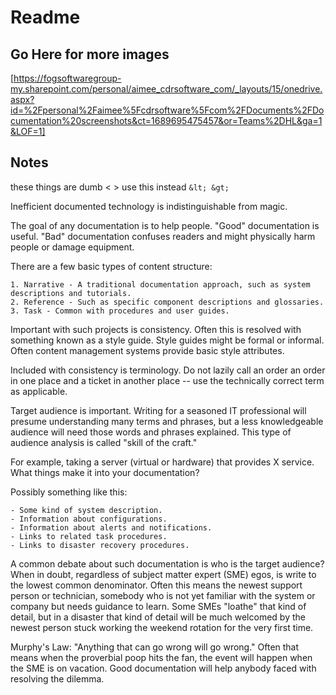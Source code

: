 # Readme

## Go Here for more images

[https://fogsoftwaregroup-my.sharepoint.com/personal/aimee_cdrsoftware_com/_layouts/15/onedrive.aspx?id=%2Fpersonal%2Faimee%5Fcdrsoftware%5Fcom%2FDocuments%2FDocumentation%20screenshots&ct=1689695475457&or=Teams%2DHL&ga=1&LOF=1]  

## Notes

these things are dumb < > use this instead ```&lt; &gt;```

Inefficient documented technology is indistinguishable from magic.

The goal of any documentation is to help people. "Good" documentation is useful. "Bad" documentation confuses readers and might physically harm people or damage equipment.

There are a few basic types of content structure:

    1. Narrative - A traditional documentation approach, such as system descriptions and tutorials.
    2. Reference - Such as specific component descriptions and glossaries.
    3. Task - Common with procedures and user guides.

Important with such projects is consistency. Often this is resolved with something known as a style guide. Style guides might be formal or informal. Often content management systems provide basic style attributes.

Included with consistency is terminology. Do not lazily call an order an order in one place and a ticket in another place -- use the technically correct term as applicable.

Target audience is important. Writing for a seasoned IT professional will presume understanding many terms and phrases, but a less knowledgeable audience will need those words and phrases explained. This type of audience analysis is called "skill of the craft."

For example, taking a server (virtual or hardware) that provides X service. What things make it into your documentation?

Possibly something like this:

    - Some kind of system description.
    - Information about configurations.
    - Information about alerts and notifications.
    - Links to related task procedures.
    - Links to disaster recovery procedures.

A common debate about such documentation is who is the target audience? When in doubt, regardless of subject matter expert (SME) egos, is write to the lowest common denominator. Often this means the newest support person or technician, somebody who is not yet familiar with the system or company but needs guidance to learn. Some SMEs "loathe" that kind of detail, but in a disaster that kind of detail will be much welcomed by the newest person stuck working the weekend rotation for the very first time.

Murphy's Law: "Anything that can go wrong will go wrong." Often that means when the proverbial poop hits the fan, the event will happen when the SME is on vacation. Good documentation will help anybody faced with resolving the dilemma.
